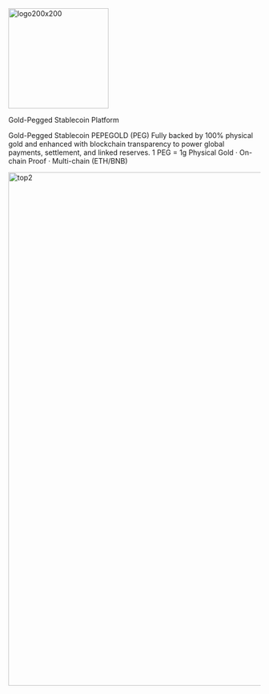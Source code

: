 <img width="200" height="200" alt="logo200x200" src="https://github.com/user-attachments/assets/e48c4c91-3ef6-47a5-b68b-9986095c8854" />

Gold-Pegged Stablecoin Platform

Gold-Pegged Stablecoin PEPEGOLD (PEG)
Fully backed by 100% physical gold and enhanced with blockchain transparency to power global payments, settlement, and linked reserves.
1 PEG = 1g Physical Gold · On-chain Proof · Multi-chain (ETH/BNB)

<img width="1536" height="1024" alt="top2" src="https://github.com/user-attachments/assets/5e569217-cd33-4e72-a520-7aa0f5e45ed0" />
